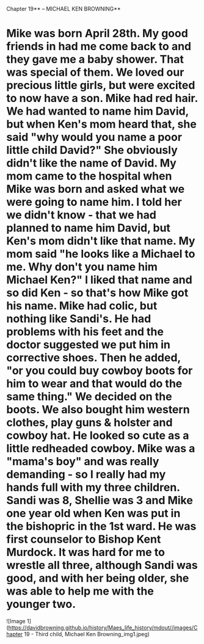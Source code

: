 Chapter 19** – MICHAEL KEN BROWNING**

# Mike was born April 28th. My good friends in  had me come back to  and they gave me a baby shower.  That was special of them. We loved our precious little girls, but were excited to now have a son.  Mike had red hair.  We had wanted to name him David, but when Ken's mom heard that, she said "why would you name a poor little child David?"  She obviously didn't like the name of David.  My mom came to the hospital when Mike was born and asked what we were going to name him.  I told her we didn't know - that we had planned to name him David, but Ken's mom didn't like that name.  My mom said "he looks like a Michael to me.  Why don't you name him Michael Ken?"  I liked that name and so did Ken - so that's how Mike got his name.  Mike had colic, but nothing like Sandi's.  He had problems with his feet and the doctor suggested we put him in corrective shoes.  Then he added, "or you could buy cowboy boots for him to wear and that would do the same thing."  We decided on the boots.  We also bought him western clothes, play guns & holster and cowboy hat.  He looked so cute as a little redheaded cowboy.  Mike was a "mama's boy" and was really demanding - so I really had my hands full with my three children.  Sandi was 8, Shellie was 3 and Mike one year old when Ken was put in the bishopric in the  1st ward.  He was first counselor to Bishop Kent Murdock.  It was hard for me to wrestle all three, although Sandi was good, and with her being older, she was able to help me with the younger two.


![Image 1](https://davidbrowning.github.io/history/Maes_life_history/mdout//images/Chapter 19 - Third child, Michael Ken Browning_img1.jpeg)
